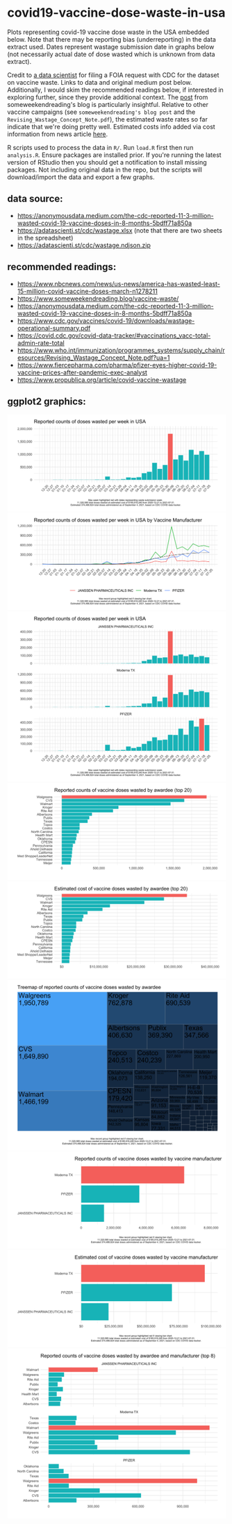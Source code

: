 # covid19-vaccine-dose-waste-in-usa

Plots representing covid-19 vaccine dose waste in the USA embedded below. Note that there may be reporting bias (underreporting) in the data extract used. Dates represent wastage submission date in graphs below (not necessarily actual date of dose wasted which is unknown from data extract). 

Credit to [a data scientist](https://anonymousdata.medium.com/) for filing a FOIA request with CDC for the dataset on vaccine waste. Links to data and original medium post below. Additionally, I would skim the recommended readings below, if interested in exploring further, since they provide additional context. The [post](https://www.someweekendreading.blog/vaccine-waste/
) from someweekendreading's blog is particularly insightful. Relative to other vaccine campaigns (see `someweekendreading's blog post` and the `Revising_Wastage_Concept_Note.pdf`), the estimated waste rates so far indicate that we're doing pretty well. Estimated costs info added via cost information from  news article [here](https://www.fiercepharma.com/pharma/pfizer-eyes-higher-covid-19-vaccine-prices-after-pandemic-exec-analyst).

R scripts used to process the data in `R/`. Run `load.R` first then run `analysis.R`. Ensure packages are installed prior. If you're running the latest version of RStudio then you should get a notification to install missing packages. Not including original data in the repo, but the scripts will download/import the data and export a few graphs.

## data source:
* https://anonymousdata.medium.com/the-cdc-reported-11-3-million-wasted-covid-19-vaccine-doses-in-8-months-5bdff71a850a
* https://adatascienti.st/cdc/wastage.xlsx (note that there are two sheets in the spreadsheet)
* https://adatascienti.st/cdc/wastage.ndjson.zip

## recommended readings:
* https://www.nbcnews.com/news/us-news/america-has-wasted-least-15-million-covid-vaccine-doses-march-n1278211
* https://www.someweekendreading.blog/vaccine-waste/
* https://anonymousdata.medium.com/the-cdc-reported-11-3-million-wasted-covid-19-vaccine-doses-in-8-months-5bdff71a850a
* https://www.cdc.gov/vaccines/covid-19/downloads/wastage-operational-summary.pdf
* https://covid.cdc.gov/covid-data-tracker/#vaccinations_vacc-total-admin-rate-total
* https://www.who.int/immunization/programmes_systems/supply_chain/resources/Revising_Wastage_Concept_Note.pdf?ua=1
* https://www.fiercepharma.com/pharma/pfizer-eyes-higher-covid-19-vaccine-prices-after-pandemic-exec-analyst
* https://www.propublica.org/article/covid-vaccine-wastage

## ggplot2 graphics:
![plot](graphics/ggp_wastebyweek.png)
![plot](graphics/ggp_spaghetti_plot.png)
![plot](graphics/ggp_wastebyweekandmanufac.png)
![plot](graphics/ggp_wastebyawardee.png)
![plot](graphics/ggp_costbyawardee.png)
![plot](graphics/tm_wastebyawardee.png)
![plot](graphics/ggp_wastebymanufact.png)
![plot](graphics/ggp_costbymanufact.png)
![plot](graphics/ggp_wastebyawardee_manufac.png)
